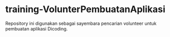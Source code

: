 # training-VolunterPembuatanAplikasi
Repository ini digunakan sebagai sayembara pencarian volunteer untuk pembuatan aplikasi Dicoding.
